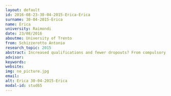 ```yaml
---
layout: default 
id: 2016-08-23-30-04-2015-Erica-Erica
surname: 30-04-2015-Erica
name: Erica
university: Raimondi
date: 23/08/2016
aboutme: University of Trento
from: Schizzerotto Antonio
research_topic: 2015
abstract: Increased qualifications and fewer dropouts? From compulsory schooling to vocational education in Italy.
advisor: 
keywords: 
website: 
img: no_picture.jpg
email: 
alt: Erica 30-04-2015-Erica
modal-id: stud65
---
```

